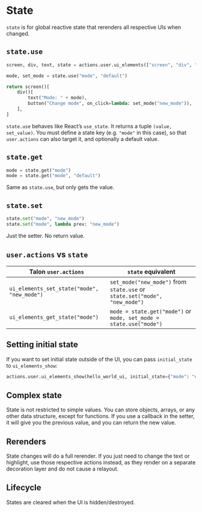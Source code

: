 # State

`state` is for global reactive state that rerenders all respective UIs when changed.

## `state.use`
```py
screen, div, text, state = actions.user.ui_elements(["screen", "div", "text", "state"])

mode, set_mode = state.use("mode", "default")

return screen()[
    div()[
        text("Mode: " + mode),
        button("Change mode", on_click=lambda: set_mode("new_mode")),
    ],
]
```

`state.use` behaves like React’s `use_state`. It returns a tuple `(value, set_value)`. You must define a state key (e.g. `"mode"` in this case), so that `user.actions` can also target it, and optionally a default value.

## `state.get`
```py
mode = state.get("mode")
mode = state.get("mode", "default")
```

Same as `state.use`, but only gets the value.

## `state.set`
```py
state.set("mode", "new_mode")
state.set("mode", lambda prev: "new_mode")
```

Just the setter. No return value.

## `user.actions` vs `state`
| Talon `user.actions` | `state` equivalent |
| --- | --- |
| `ui_elements_set_state("mode", "new_mode")` | `set_mode("new_mode")` from `state.use` or `state.set("mode", "new_mode")`|
| `ui_elements_get_state("mode")` | `mode = state.get("mode")` or `mode, set_mode = state.use("mode")` |

## Setting initial state
If you want to set initial state outside of the UI, you can pass `initial_state` to `ui_elements_show`:

```py
actions.user.ui_elements_show(hello_world_ui, initial_state={"mode": "default"})
```

## Complex state
State is not restricted to simple values. You can store objects, arrays, or any other data structure, except for functions. If you use a callback in the setter, it will give you the previous value, and you can return the new value.

## Rerenders
State changes will do a full rerender. If you just need to change the text or highlight, use those respective actions instead, as they render on a separate decoration layer and do not cause a relayout.

## Lifecycle
States are cleared when the UI is hidden/destroyed.